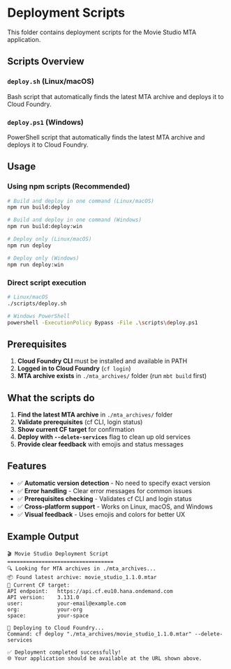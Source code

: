 # Deployment Scripts

This folder contains deployment scripts for the Movie Studio MTA application.

## Scripts Overview

### `deploy.sh` (Linux/macOS)
Bash script that automatically finds the latest MTA archive and deploys it to Cloud Foundry.

### `deploy.ps1` (Windows)
PowerShell script that automatically finds the latest MTA archive and deploys it to Cloud Foundry.

## Usage

### Using npm scripts (Recommended)

```bash
# Build and deploy in one command (Linux/macOS)
npm run build:deploy

# Build and deploy in one command (Windows)
npm run build:deploy:win

# Deploy only (Linux/macOS)
npm run deploy

# Deploy only (Windows)
npm run deploy:win
```

### Direct script execution

```bash
# Linux/macOS
./scripts/deploy.sh

# Windows PowerShell
powershell -ExecutionPolicy Bypass -File .\scripts\deploy.ps1
```

## Prerequisites

1. **Cloud Foundry CLI** must be installed and available in PATH
2. **Logged in to Cloud Foundry** (`cf login`)
3. **MTA archive exists** in `./mta_archives/` folder (run `mbt build` first)

## What the scripts do

1. **Find the latest MTA archive** in `./mta_archives/` folder
2. **Validate prerequisites** (cf CLI, login status)
3. **Show current CF target** for confirmation
4. **Deploy with `--delete-services`** flag to clean up old services
5. **Provide clear feedback** with emojis and status messages

## Features

- ✅ **Automatic version detection** - No need to specify exact version
- ✅ **Error handling** - Clear error messages for common issues
- ✅ **Prerequisites checking** - Validates cf CLI and login status
- ✅ **Cross-platform support** - Works on Linux, macOS, and Windows
- ✅ **Visual feedback** - Uses emojis and colors for better UX

## Example Output

```
🎬 Movie Studio Deployment Script
==================================
🔍 Looking for MTA archives in ./mta_archives...
📦 Found latest archive: movie_studio_1.1.0.mtar
🎯 Current CF target:
API endpoint:   https://api.cf.eu10.hana.ondemand.com
API version:    3.131.0
user:           your-email@example.com
org:            your-org
space:          your-space

🚀 Deploying to Cloud Foundry...
Command: cf deploy "./mta_archives/movie_studio_1.1.0.mtar" --delete-services

✅ Deployment completed successfully!
🌐 Your application should be available at the URL shown above.
``` 
